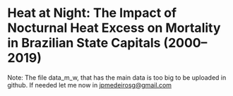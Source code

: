 # Heat at Night: The Impact of Nocturnal Heat Excess on Mortality in Brazilian State Capitals (2000–2019)

Note: The file data_m_w, that has the main data is too big to be uploaded in github. If needed let me now in jpmedeirosg@gmail.com
